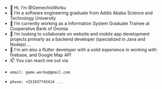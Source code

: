 - 👋 Hi, I’m @GemechisWorku
- 👀 I’m a software engineering graduate from Addis Ababa Science and Technology University
- 🌱 I’m currently working as a Information System Graduate Trainee at Cooperative Bank of Oromia
- 💞️ I’m looking to collaborate on website and mobile app development projects primarly as a backend developer (specialized in Java and Nodejs) ...
- 💞️ I'm am also a flutter developer with a solid experience in working with firebase, and Google Map API
- 📫 You can reach me out via:
-     email: game.worku@gmail.com
-     phone: +251937745414 ...

<!---
GemechisWorku/GemechisWorku is a ✨ special ✨ repository because its `README.md` (this file) appears on your GitHub profile.
You can click the Preview link to take a look at your changes.
--->
